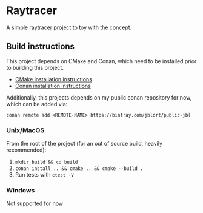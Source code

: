 Raytracer
====================

A simple raytracer project to toy with the concept.

## Build instructions

This project depends on CMake and Conan, which need to be installed prior to building this project.
* [CMake installation instructions](https://cmake.org/install/)
* [Conan installation instructions](http://docs.conan.io/en/latest/installation.html)

Additionally, this projects depends on my public conan repository for now, which can be added via:

    conan remote add <REMOTE-NAME> https://bintray.com/jblort/public-jbl

### Unix/MacOS

From the root of the project (for an out of source build, heavily recommended):

1. `mkdir build && cd build`
2. `conan install .. && cmake .. && cmake --build .`
3. Run tests with `ctest -V`

### Windows

Not supported for now
